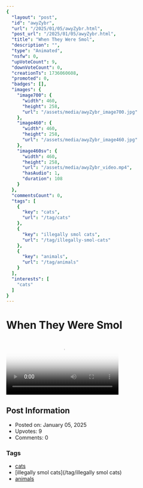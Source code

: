 ```yaml
---
{
  "layout": "post",
  "id": "awyZybr",
  "url": "/2025/01/05/awyZybr.html",
  "post_url": "/2025/01/05/awyZybr.html",
  "title": "When They Were Smol",
  "description": "",
  "type": "Animated",
  "nsfw": 0,
  "upVoteCount": 9,
  "downVoteCount": 0,
  "creationTs": 1736060608,
  "promoted": 0,
  "badges": [],
  "images": {
    "image700": {
      "width": 460,
      "height": 258,
      "url": "/assets/media/awyZybr_image700.jpg"
    },
    "image460": {
      "width": 460,
      "height": 258,
      "url": "/assets/media/awyZybr_image460.jpg"
    },
    "image460sv": {
      "width": 460,
      "height": 258,
      "url": "/assets/media/awyZybr_video.mp4",
      "hasAudio": 1,
      "duration": 108
    }
  },
  "commentsCount": 0,
  "tags": [
    {
      "key": "cats",
      "url": "/tag/cats"
    },
    {
      "key": "illegally smol cats",
      "url": "/tag/illegally-smol-cats"
    },
    {
      "key": "animals",
      "url": "/tag/animals"
    }
  ],
  "interests": [
    "cats"
  ]
}
---
```


# When They Were Smol

<video controls playsinline loop poster="/assets/media/awyZybr_image460.jpg">
  <source src="/assets/media/awyZybr_video.mp4" type="video/mp4">
  Your browser does not support the video tag.
</video>

## Post Information

- Posted on: January 05, 2025
- Upvotes: 9
- Comments: 0

### Tags

- [cats](/tag/cats)
- [illegally smol cats](/tag/illegally smol cats)
- [animals](/tag/animals)
